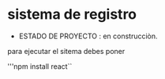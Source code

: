 <h1>sistema de registro</h1>

- ESTADO DE PROYECTO : en construcciòn.

para ejecutar el sitema debes poner 

'''npm install react``
